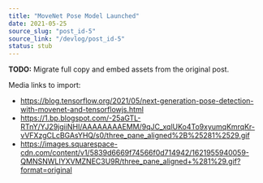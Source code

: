 ```yaml
---
title: "MoveNet Pose Model Launched"
date: 2021-05-25
source_slug: "post_id-5"
source_link: "/devlog/post_id-5"
status: stub
---
```

**TODO:** Migrate full copy and embed assets from the original post.

Media links to import:
- https://blog.tensorflow.org/2021/05/next-generation-pose-detection-with-movenet-and-tensorflowjs.html
- https://1.bp.blogspot.com/-25aGTL-RTnY/YJ29jgiiNHI/AAAAAAAAEMM/9qJC_xqlUKo4To9xyumqKmrqKr-vVFXzgCLcBGAsYHQ/s0/three_pane_aligned%2B%25281%2529.gif
- https://images.squarespace-cdn.com/content/v1/5839d6669f74566f0d714942/1621955940059-QMNSNWLIYXVMZNEC3U9R/three_pane_aligned+%281%29.gif?format=original
